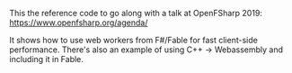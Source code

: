 This the reference code to go along with a talk at OpenFSharp 2019:
https://www.openfsharp.org/agenda/

It shows how to use web workers from F#/Fable for fast client-side performance. There's also an example of using C++ -> Webassembly and including it in Fable.
